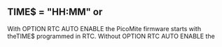 ## TIME$ = "HH:MM" or

With OPTION RTC AUTO ENABLE the PicoMite firmware starts with theTIME$ programmed in RTC. Without OPTION RTC AUTO ENABLE the